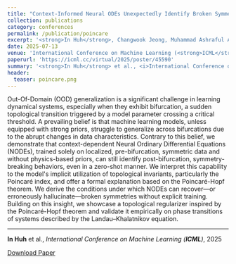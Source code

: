 ```yaml
---
title: "Context-Informed Neural ODEs Unexpectedly Identify Broken Symmetries: Insights from the Poincaré-Hopf Theorem"
collection: publications
category: conferences
permalink: /publication/poincare
excerpt: '<strong>In Huh</strong>, Changwook Jeong, Muhammad Ashraful Alam'
date: 2025-07-13
venue: 'International Conference on Machine Learning (<strong>ICML</strong>)'
paperurl: 'https://icml.cc/virtual/2025/poster/45590'
summary: '<strong>In Huh</strong> et al., <i>International Conference on Machine Learning (<strong>ICML</strong>)</i>, 2025'
header:
  teaser: poincare.png
---
```

Out-Of-Domain (OOD) generalization is a significant challenge in learning dynamical systems, especially when they exhibit bifurcation, a sudden topological transition triggered by a model parameter crossing a critical threshold. A prevailing belief is that machine learning models, unless equipped with strong priors, struggle to generalize across bifurcations due to the abrupt changes in data characteristics. Contrary to this belief, we demonstrate that context-dependent Neural Ordinary Differential Equations (NODEs), trained solely on localized, pre-bifurcation, symmetric data and without physics-based priors, can still identify post-bifurcation, symmetry-breaking behaviors, even in a zero-shot manner. We interpret this capability to the model's implicit utilization of topological invariants, particularly the Poincaré index, and offer a formal explanation based on the Poincaré-Hopf theorem. We derive the conditions under which NODEs can recover—or erroneously hallucinate—broken symmetries without explicit training. Building on this insight, we showcase a topological regularizer inspired by the Poincaré-Hopf theorem and validate it empirically on phase transitions of systems described by the Landau–Khalatnikov equation.

<hr>

<strong>In Huh</strong> et al., <i>International Conference on Machine Learning (<strong>ICML</strong>)</i>, 2025

[Download Paper](https://icml.cc/virtual/2025/poster/45590)